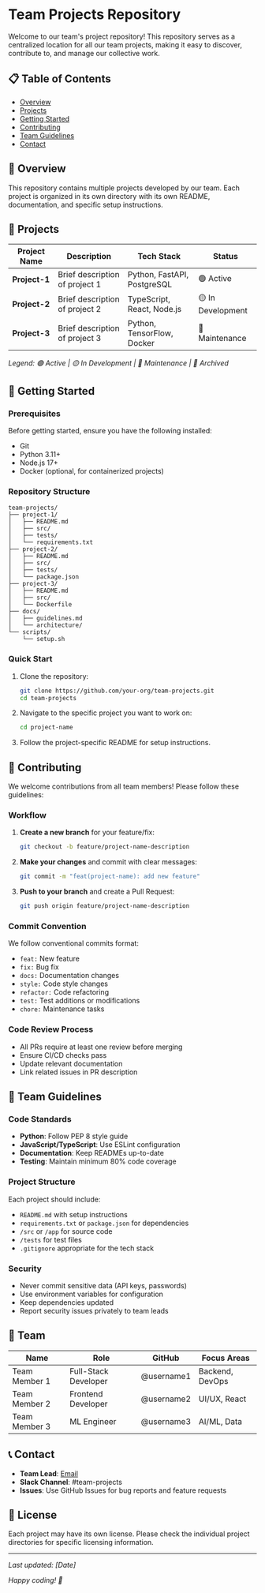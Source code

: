 # Team Projects Repository

Welcome to our team's project repository! This repository serves as a centralized location for all our team projects, making it easy to discover, contribute to, and manage our collective work.

## 📋 Table of Contents

- [Overview](#overview)
- [Projects](#projects)
- [Getting Started](#getting-started)
- [Contributing](#contributing)
- [Team Guidelines](#team-guidelines)
- [Contact](#contact)

## 🎯 Overview

This repository contains multiple projects developed by our team. Each project is organized in its own directory with its own README, documentation, and specific setup instructions.

## 📁 Projects

| Project Name | Description | Tech Stack | Status |
|--------------|-------------|------------|---------|
| **Project-1** | Brief description of project 1 | Python, FastAPI, PostgreSQL | 🟢 Active |
| **Project-2** | Brief description of project 2 | TypeScript, React, Node.js | 🟡 In Development |
| **Project-3** | Brief description of project 3 | Python, TensorFlow, Docker | 🔵 Maintenance |

*Legend: 🟢 Active | 🟡 In Development | 🔵 Maintenance | 🔴 Archived*

## 🚀 Getting Started

### Prerequisites

Before getting started, ensure you have the following installed:
- Git
- Python 3.11+
- Node.js 17+
- Docker (optional, for containerized projects)

### Repository Structure

```
team-projects/
├── project-1/
│   ├── README.md
│   ├── src/
│   ├── tests/
│   └── requirements.txt
├── project-2/
│   ├── README.md
│   ├── src/
│   ├── tests/
│   └── package.json
├── project-3/
│   ├── README.md
│   ├── src/
│   └── Dockerfile
├── docs/
│   ├── guidelines.md
│   └── architecture/
└── scripts/
    └── setup.sh
```

### Quick Start

1. Clone the repository:
   ```bash
   git clone https://github.com/your-org/team-projects.git
   cd team-projects
   ```

2. Navigate to the specific project you want to work on:
   ```bash
   cd project-name
   ```

3. Follow the project-specific README for setup instructions.

## 🤝 Contributing

We welcome contributions from all team members! Please follow these guidelines:

### Workflow

1. **Create a new branch** for your feature/fix:
   ```bash
   git checkout -b feature/project-name-description
   ```

2. **Make your changes** and commit with clear messages:
   ```bash
   git commit -m "feat(project-name): add new feature"
   ```

3. **Push to your branch** and create a Pull Request:
   ```bash
   git push origin feature/project-name-description
   ```

### Commit Convention

We follow conventional commits format:
- `feat:` New feature
- `fix:` Bug fix
- `docs:` Documentation changes
- `style:` Code style changes
- `refactor:` Code refactoring
- `test:` Test additions or modifications
- `chore:` Maintenance tasks

### Code Review Process

- All PRs require at least one review before merging
- Ensure CI/CD checks pass
- Update relevant documentation
- Link related issues in PR description

## 📏 Team Guidelines

### Code Standards

- **Python**: Follow PEP 8 style guide
- **JavaScript/TypeScript**: Use ESLint configuration
- **Documentation**: Keep READMEs up-to-date
- **Testing**: Maintain minimum 80% code coverage

### Project Structure

Each project should include:
- `README.md` with setup instructions
- `requirements.txt` or `package.json` for dependencies
- `/src` or `/app` for source code
- `/tests` for test files
- `.gitignore` appropriate for the tech stack

### Security

- Never commit sensitive data (API keys, passwords)
- Use environment variables for configuration
- Keep dependencies updated
- Report security issues privately to team leads

## 👥 Team

| Name | Role | GitHub | Focus Areas |
|------|------|---------|-------------|
| Team Member 1 | Full-Stack Developer | @username1 | Backend, DevOps |
| Team Member 2 | Frontend Developer | @username2 | UI/UX, React |
| Team Member 3 | ML Engineer | @username3 | AI/ML, Data |

## 📞 Contact

- **Team Lead**: [Email](mailto:teamlead@example.com)
- **Slack Channel**: #team-projects
- **Issues**: Use GitHub Issues for bug reports and feature requests

## 📄 License

Each project may have its own license. Please check the individual project directories for specific licensing information.

---

*Last updated: [Date]*

*Happy coding! 🚀*
